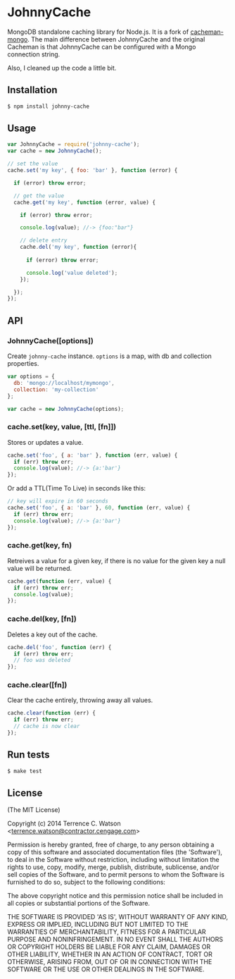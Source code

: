 # JohnnyCache

MongoDB standalone caching library for Node.js. It is a fork of [cacheman-mongo](https://travis-ci.org/cayasso/cacheman-mongo).
The main difference between JohnnyCache and the original Cacheman is that JohnnyCache can be configured with a Mongo connection string.

Also, I cleaned up the code a little bit.

## Installation

``` bash
$ npm install johnny-cache
```

## Usage

```javascript
var JohnnyCache = require('johnny-cache');
var cache = new JohnnyCache();

// set the value
cache.set('my key', { foo: 'bar' }, function (error) {

  if (error) throw error;

  // get the value
  cache.get('my key', function (error, value) {

    if (error) throw error;

    console.log(value); //-> {foo:"bar"}

    // delete entry
    cache.del('my key', function (error){
      
      if (error) throw error;

      console.log('value deleted');
    });

  });
});
```

## API

### JohnnyCache([options])

Create `johnny-cache` instance. `options` is a map, with db and collection properties.

```javascript
var options = { 
  db: 'mongo://localhost/mymongo',
  collection: 'my-collection'
};

var cache = new JohnnyCache(options);
```

### cache.set(key, value, [ttl, [fn]])

Stores or updates a value.

```javascript
cache.set('foo', { a: 'bar' }, function (err, value) {
  if (err) throw err;
  console.log(value); //-> {a:'bar'}
});
```

Or add a TTL(Time To Live) in seconds like this:

```javascript
// key will expire in 60 seconds
cache.set('foo', { a: 'bar' }, 60, function (err, value) {
  if (err) throw err;
  console.log(value); //-> {a:'bar'}
});
```

### cache.get(key, fn)

Retreives a value for a given key, if there is no value for the given key a null value will be returned.

```javascript
cache.get(function (err, value) {
  if (err) throw err;
  console.log(value);
});
```

### cache.del(key, [fn])

Deletes a key out of the cache.

```javascript
cache.del('foo', function (err) {
  if (err) throw err;
  // foo was deleted
});
```

### cache.clear([fn])

Clear the cache entirely, throwing away all values.

```javascript
cache.clear(function (err) {
  if (err) throw err;
  // cache is now clear
});
```

## Run tests

``` bash
$ make test
```

## License

(The MIT License)

Copyright (c) 2014 Terrence C. Watson &lt;terrence.watson@contractor.cengage.com&gt;

Permission is hereby granted, free of charge, to any person obtaining
a copy of this software and associated documentation files (the
'Software'), to deal in the Software without restriction, including
without limitation the rights to use, copy, modify, merge, publish,
distribute, sublicense, and/or sell copies of the Software, and to
permit persons to whom the Software is furnished to do so, subject to
the following conditions:

The above copyright notice and this permission notice shall be
included in all copies or substantial portions of the Software.

THE SOFTWARE IS PROVIDED 'AS IS', WITHOUT WARRANTY OF ANY KIND,
EXPRESS OR IMPLIED, INCLUDING BUT NOT LIMITED TO THE WARRANTIES OF
MERCHANTABILITY, FITNESS FOR A PARTICULAR PURPOSE AND NONINFRINGEMENT.
IN NO EVENT SHALL THE AUTHORS OR COPYRIGHT HOLDERS BE LIABLE FOR ANY
CLAIM, DAMAGES OR OTHER LIABILITY, WHETHER IN AN ACTION OF CONTRACT,
TORT OR OTHERWISE, ARISING FROM, OUT OF OR IN CONNECTION WITH THE
SOFTWARE OR THE USE OR OTHER DEALINGS IN THE SOFTWARE.
